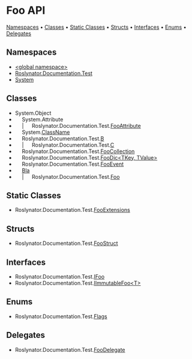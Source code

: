 <a name="_Top"></a>

# Foo API

[Namespaces](#namespaces) &#x2022; [Classes](#classes) &#x2022; [Static Classes](#static-classes) &#x2022; [Structs](#structs) &#x2022; [Interfaces](#interfaces) &#x2022; [Enums](#enums) &#x2022; [Delegates](#delegates)

## Namespaces

* [\<global namespace>](_Global/README.md#_Top)
* [Roslynator.Documentation.Test](Roslynator/Documentation/Test/README.md#_Top)
* [System](System/README.md#_Top)

## Classes

*  System\.Object
* &emsp; System\.Attribute
* &emsp; \| &emsp; Roslynator\.Documentation\.Test\.[FooAttribute](Roslynator/Documentation/Test/FooAttribute/README.md#_Top)
* &emsp; System\.[ClassName](System/ClassName/README.md#_Top)
* &emsp; Roslynator\.Documentation\.Test\.[B](Roslynator/Documentation/Test/B/README.md#_Top)
* &emsp; \| &emsp; Roslynator\.Documentation\.Test\.[C](Roslynator/Documentation/Test/C/README.md#_Top)
* &emsp; Roslynator\.Documentation\.Test\.[FooCollection](Roslynator/Documentation/Test/FooCollection/README.md#_Top)
* &emsp; Roslynator\.Documentation\.Test\.[FooDic\<TKey, TValue>](Roslynator/Documentation/Test/FooDic-2/README.md#_Top)
* &emsp; Roslynator\.Documentation\.Test\.[FooEvent](Roslynator/Documentation/Test/FooEvent/README.md#_Top)
* &emsp; [Bla](_Global/Bla/README.md#_Top)
* &emsp; \| &emsp; Roslynator\.Documentation\.Test\.[Foo](Roslynator/Documentation/Test/Foo/README.md#_Top)

## Static Classes

* Roslynator\.Documentation\.Test\.[FooExtensions](Roslynator/Documentation/Test/FooExtensions/README.md#_Top)

## Structs

* Roslynator\.Documentation\.Test\.[FooStruct](Roslynator/Documentation/Test/FooStruct/README.md#_Top)

## Interfaces

* Roslynator\.Documentation\.Test\.[IFoo](Roslynator/Documentation/Test/IFoo/README.md#_Top)
* Roslynator\.Documentation\.Test\.[IImmutableFoo\<T>](Roslynator/Documentation/Test/IImmutableFoo-1/README.md#_Top)

## Enums

* Roslynator\.Documentation\.Test\.[Flags](Roslynator/Documentation/Test/Flags/README.md#_Top)

## Delegates

* Roslynator\.Documentation\.Test\.[FooDelegate](Roslynator/Documentation/Test/FooDelegate/README.md#_Top)
